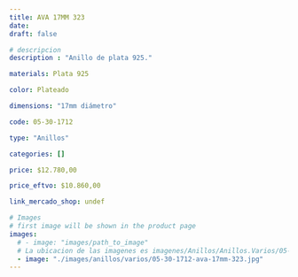 ```yaml
---
title: AVA 17MM 323
date: 
draft: false

# descripcion
description : "Anillo de plata 925."

materials: Plata 925

color: Plateado

dimensions: "17mm diámetro"

code: 05-30-1712

type: "Anillos"

categories: []

price: $12.780,00

price_eftvo: $10.860,00

link_mercado_shop: undef

# Images
# first image will be shown in the product page
images:
  # - image: "images/path_to_image"
  # La ubicacion de las imagenes es imagenes/Anillos/Anillos.Varios/05-30-1712-ava-17mm-323
  - image: "./images/anillos/varios/05-30-1712-ava-17mm-323.jpg"
---
```

